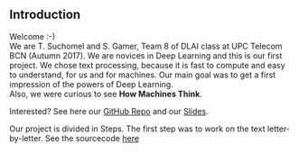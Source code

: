 ## Introduction
Welcome :-)  
We are T. Suchomel and S. Gamer, Team 8 of DLAI class at UPC Telecom BCN (Autumn 2017).
We are novices in Deep Learning and this is our first project.
We chose text processing, because it is fast to compute and easy to understand, for us and for machines.
Our main goal was to get a first impression of the powers of Deep Learning.  
Also, we were curious to see **How Machines Think**.

Interested? See here our [GitHub Repo](https://github.com/telecombcn-dl/2017-dlai-team8) and our [Slides](https://github.com/telecombcn-dl/2017-dlai-team8/blob/master/Creative%20Writing%20101.pdf).

Our project is divided in Steps.
The first step was to work on the text letter-by-letter. See the sourcecode [here](https://github.com/telecombcn-dl/2017-dlai-team8/blob/master/char_rnn.ipynb)



<!---
## Welcome to GitHub Pages

You can use the [editor on GitHub](https://github.com/telecombcn-dl/2017-dlai-team8/edit/master/README.md) to maintain and preview the content for your website in Markdown files.

Whenever you commit to this repository, GitHub Pages will run [Jekyll](https://jekyllrb.com/) to rebuild the pages in your site, from the content in your Markdown files.

### Markdown

Markdown is a lightweight and easy-to-use syntax for styling your writing. It includes conventions for

```markdown
Syntax highlighted code block

# Header 1
## Header 2
### Header 3

- Bulleted
- List

1. Numbered
2. List

**Bold** and _Italic_ and `Code` text

[Link](url) and ![Image](src)
```

For more details see [GitHub Flavored Markdown](https://guides.github.com/features/mastering-markdown/).

### Jekyll Themes

Your Pages site will use the layout and styles from the Jekyll theme you have selected in your [repository settings](https://github.com/telecombcn-dl/2017-dlai-team8/settings). The name of this theme is saved in the Jekyll `_config.yml` configuration file.

### Support or Contact

Having trouble with Pages? Check out our [documentation](https://help.github.com/categories/github-pages-basics/) or [contact support](https://github.com/contact) and we’ll help you sort it out.
--->

